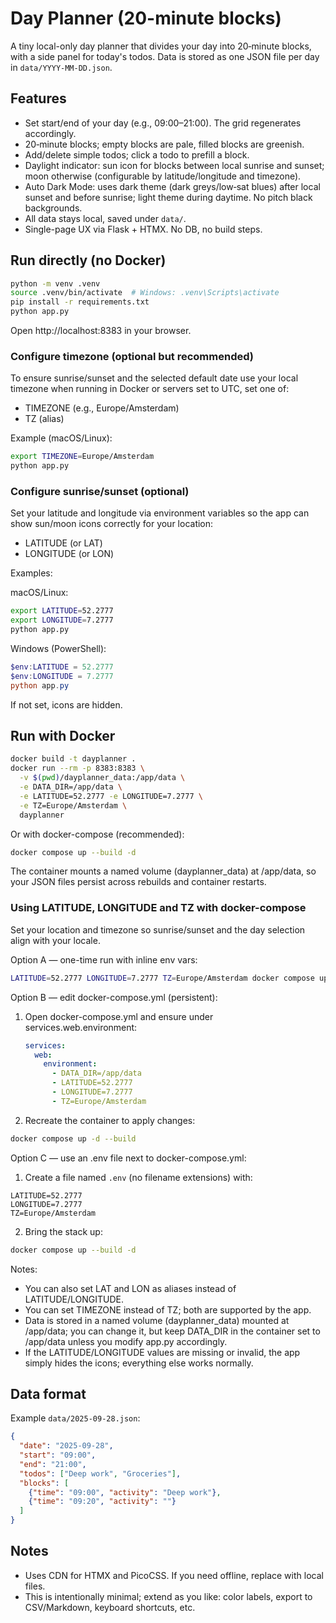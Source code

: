 
# Day Planner (20-minute blocks)

A tiny local-only day planner that divides your day into 20‑minute blocks, with a side panel for today's todos. Data is stored as one JSON file per day in `data/YYYY-MM-DD.json`.

## Features

- Set start/end of your day (e.g., 09:00–21:00). The grid regenerates accordingly.
- 20‑minute blocks; empty blocks are pale, filled blocks are greenish.
- Add/delete simple todos; click a todo to prefill a block.
- Daylight indicator: sun icon for blocks between local sunrise and sunset; moon otherwise (configurable by latitude/longitude and timezone).
- Auto Dark Mode: uses dark theme (dark greys/low‑sat blues) after local sunset and before sunrise; light theme during daytime. No pitch black backgrounds.
- All data stays local, saved under `data/`.
- Single-page UX via Flask + HTMX. No DB, no build steps.

## Run directly (no Docker)

```bash
python -m venv .venv
source .venv/bin/activate  # Windows: .venv\Scripts\activate
pip install -r requirements.txt
python app.py
```

Open http://localhost:8383 in your browser.

### Configure timezone (optional but recommended)
To ensure sunrise/sunset and the selected default date use your local timezone when running in Docker or servers set to UTC, set one of:

- TIMEZONE (e.g., Europe/Amsterdam)
- TZ (alias)

Example (macOS/Linux):

```bash
export TIMEZONE=Europe/Amsterdam
python app.py
```

### Configure sunrise/sunset (optional)
Set your latitude and longitude via environment variables so the app can show sun/moon icons correctly for your location:

- LATITUDE (or LAT)
- LONGITUDE (or LON)

Examples:

macOS/Linux:

```bash
export LATITUDE=52.2777
export LONGITUDE=7.2777
python app.py
```

Windows (PowerShell):

```powershell
$env:LATITUDE = 52.2777
$env:LONGITUDE = 7.2777
python app.py
```

If not set, icons are hidden.

## Run with Docker

```bash
docker build -t dayplanner .
docker run --rm -p 8383:8383 \
  -v $(pwd)/dayplanner_data:/app/data \
  -e DATA_DIR=/app/data \
  -e LATITUDE=52.2777 -e LONGITUDE=7.2777 \
  -e TZ=Europe/Amsterdam \
  dayplanner
```

Or with docker-compose (recommended):

```bash
docker compose up --build -d
```
The container mounts a named volume (dayplanner_data) at /app/data, so your JSON files persist across rebuilds and container restarts.

### Using LATITUDE, LONGITUDE and TZ with docker-compose

Set your location and timezone so sunrise/sunset and the day selection align with your locale.

Option A — one-time run with inline env vars:

```bash
LATITUDE=52.2777 LONGITUDE=7.2777 TZ=Europe/Amsterdam docker compose up --build -d
```

Option B — edit docker-compose.yml (persistent):

1. Open docker-compose.yml and ensure under services.web.environment:
   
   ```yaml
   services:
     web:
       environment:
         - DATA_DIR=/app/data
         - LATITUDE=52.2777
         - LONGITUDE=7.2777
         - TZ=Europe/Amsterdam
   ```

2. Recreate the container to apply changes:

```bash
docker compose up -d --build
```

Option C — use an .env file next to docker-compose.yml:

1. Create a file named `.env` (no filename extensions) with:

```
LATITUDE=52.2777
LONGITUDE=7.2777
TZ=Europe/Amsterdam
```

2. Bring the stack up:

```bash
docker compose up --build -d
```

Notes:
- You can also set LAT and LON as aliases instead of LATITUDE/LONGITUDE.
- You can set TIMEZONE instead of TZ; both are supported by the app.
- Data is stored in a named volume (dayplanner_data) mounted at /app/data; you can change it, but keep DATA_DIR in the container set to /app/data unless you modify app.py accordingly.
- If the LATITUDE/LONGITUDE values are missing or invalid, the app simply hides the icons; everything else works normally.

## Data format

Example `data/2025-09-28.json`:

```json
{
  "date": "2025-09-28",
  "start": "09:00",
  "end": "21:00",
  "todos": ["Deep work", "Groceries"],
  "blocks": [
    {"time": "09:00", "activity": "Deep work"},
    {"time": "09:20", "activity": ""}
  ]
}
```

## Notes

- Uses CDN for HTMX and PicoCSS. If you need offline, replace with local files.
- This is intentionally minimal; extend as you like: color labels, export to CSV/Markdown, keyboard shortcuts, etc.
